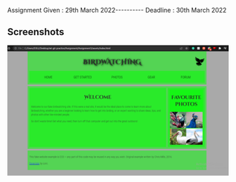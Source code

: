 Assignment Given : 29th March 2022---------- Deadline : 30th March 2022

## Screenshots

![App Screenshot](./bird.png)

